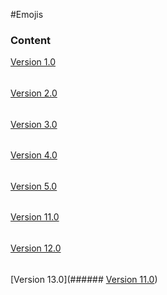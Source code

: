 #Emojis
### Content
[Version 1.0](https://github.com/pan123sel/raspisai/blob/main/sixescatalog/emoji/v1)
######
[Version 2.0](https://github.com/pan123sel/raspisai/blob/main/sixescatalog/emoji/v2)
######
[Version 3.0](https://github.com/pan123sel/raspisai/blob/main/sixescatalog/emoji/v3)
######
[Version 4.0](https://github.com/pan123sel/raspisai/blob/main/sixescatalog/emoji/v4)
######
[Version 5.0](https://github.com/pan123sel/raspisai/blob/main/sixescatalog/emoji/v5)
######
[Version 11.0](https://github.com/pan123sel/raspisai/blob/main/sixescatalog/emoji/v11)
######
[Version 12.0](https://github.com/pan123sel/raspisai/blob/main/sixescatalog/emoji/v12)
######
[Version 13.0](######
[Version 11.0](https://github.com/pan123sel/raspisai/blob/main/sixescatalog/emojirecord))
